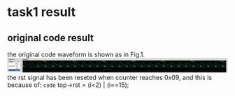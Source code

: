 # task1 result
## original code result
the original code waveform is shown as in Fig.1.
![The waveform of original code](./original_waveform.PNG "The waveform of original code")
the rst signal has been reseted when counter reaches 0x09, and this is because of:
`code` top->rst = (i<2) | (i==15);
